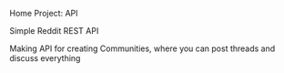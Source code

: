 Home Project: API

Simple Reddit REST API

Making API for creating Communities, where you can post 
threads and discuss everything